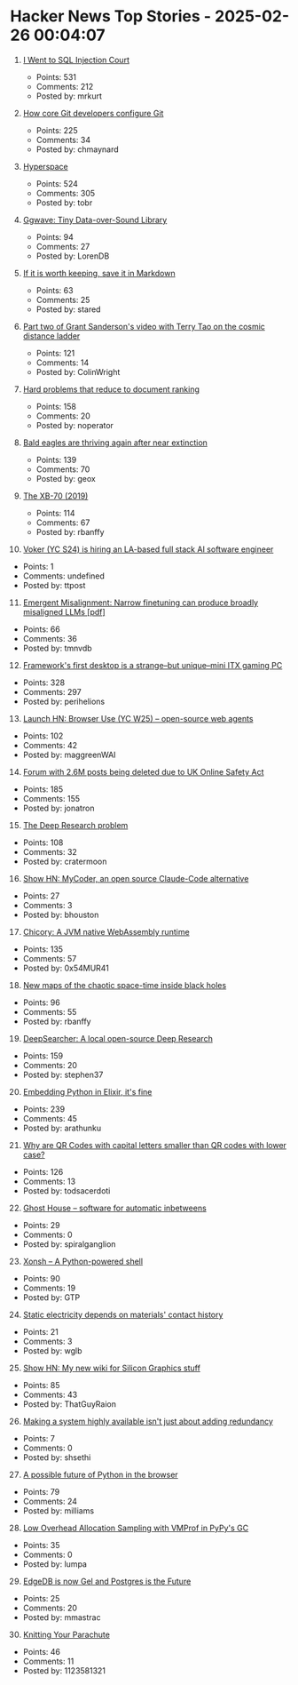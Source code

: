 # Hacker News Top Stories - 2025-02-26 00:04:07

1. [I Went to SQL Injection Court](https://sockpuppet.org/blog/2025/02/09/fixing-illinois-foia/)
   - Points: 531
   - Comments: 212
   - Posted by: mrkurt

2. [How core Git developers configure Git](https://blog.gitbutler.com/how-git-core-devs-configure-git/)
   - Points: 225
   - Comments: 34
   - Posted by: chmaynard

3. [Hyperspace](https://hypercritical.co/2025/02/25/hyperspace)
   - Points: 524
   - Comments: 305
   - Posted by: tobr

4. [Ggwave: Tiny Data-over-Sound Library](https://github.com/ggerganov/ggwave)
   - Points: 94
   - Comments: 27
   - Posted by: LorenDB

5. [If it is worth keeping, save it in Markdown](https://p.migdal.pl/blog/2025/02/markdown-saves/)
   - Points: 63
   - Comments: 25
   - Posted by: stared

6. [Part two of Grant Sanderson's video with Terry Tao on the cosmic distance ladder](https://mathstodon.xyz/@tao/114054291471216181)
   - Points: 121
   - Comments: 14
   - Posted by: ColinWright

7. [Hard problems that reduce to document ranking](https://noperator.dev/posts/document-ranking-for-complex-problems/)
   - Points: 158
   - Comments: 20
   - Posted by: noperator

8. [Bald eagles are thriving again after near extinction](https://www.newsweek.com/bald-eagles-back-brink-extinction-2025097)
   - Points: 139
   - Comments: 70
   - Posted by: geox

9. [The XB-70 (2019)](http://codex99.com/photography/the-xb70.html)
   - Points: 114
   - Comments: 67
   - Posted by: rbanffy

10. [Voker (YC S24) is hiring an LA-based full stack AI software engineer](https://www.linkedin.com/jobs/view/4165715593)
   - Points: 1
   - Comments: undefined
   - Posted by: ttpost

11. [Emergent Misalignment: Narrow finetuning can produce broadly misaligned LLMs [pdf]](https://martins1612.github.io/emergent_misalignment_betley.pdf)
   - Points: 66
   - Comments: 36
   - Posted by: tmnvdb

12. [Framework's first desktop is a strange–but unique–mini ITX gaming PC](https://arstechnica.com/gadgets/2025/02/framework-known-for-upgradable-laptops-intros-not-particularly-upgradable-desktop/)
   - Points: 328
   - Comments: 297
   - Posted by: perihelions

13. [Launch HN: Browser Use (YC W25) – open-source web agents](https://github.com/browser-use/browser-use)
   - Points: 102
   - Comments: 42
   - Posted by: maggreenWAI

14. [Forum with 2.6M posts being deleted due to UK Online Safety Act](https://forums.hexus.net/hexus-news/426608-looks-like-end-hexus-forums.html)
   - Points: 185
   - Comments: 155
   - Posted by: jonatron

15. [The Deep Research problem](https://www.ben-evans.com/benedictevans/2025/2/17/the-deep-research-problem)
   - Points: 108
   - Comments: 32
   - Posted by: cratermoon

16. [Show HN: MyCoder, an open source Claude-Code alternative](https://github.com/drivecore/mycoder)
   - Points: 27
   - Comments: 3
   - Posted by: bhouston

17. [Chicory: A JVM native WebAssembly runtime](https://chicory.dev/)
   - Points: 135
   - Comments: 57
   - Posted by: 0x54MUR41

18. [New maps of the chaotic space-time inside black holes](https://www.quantamagazine.org/new-maps-of-the-bizarre-chaotic-space-time-inside-black-holes-20250224/)
   - Points: 96
   - Comments: 55
   - Posted by: rbanffy

19. [DeepSearcher: A local open-source Deep Research](https://milvus.io/blog/introduce-deepsearcher-a-local-open-source-deep-research.md)
   - Points: 159
   - Comments: 20
   - Posted by: stephen37

20. [Embedding Python in Elixir, it's fine](https://dashbit.co/blog/running-python-in-elixir-its-fine)
   - Points: 239
   - Comments: 45
   - Posted by: arathunku

21. [Why are QR Codes with capital letters smaller than QR codes with lower case?](https://shkspr.mobi/blog/2025/02/why-are-qr-codes-with-capital-letters-smaller-than-qr-codes-with-lower-case-letters/)
   - Points: 126
   - Comments: 13
   - Posted by: todsacerdoti

22. [Ghost House – software for automatic inbetweens](https://www.tedwiggin.com/MIMT.html)
   - Points: 29
   - Comments: 0
   - Posted by: spiralganglion

23. [Xonsh – A Python-powered shell](https://xon.sh/)
   - Points: 90
   - Comments: 19
   - Posted by: GTP

24. [Static electricity depends on materials' contact history](https://phys.org/news/2025-02-static-electricity-materials-contact-history.html)
   - Points: 21
   - Comments: 3
   - Posted by: wglb

25. [Show HN: My new wiki for Silicon Graphics stuff](https://www.tech-pubs.net/wiki/Main_Page)
   - Points: 85
   - Comments: 43
   - Posted by: ThatGuyRaion

26. [Making a system highly available isn't just about adding redundancy](https://www.meesho.io/blog/building-highly-available-checkout-system)
   - Points: 7
   - Comments: 0
   - Posted by: shsethi

27. [A possible future of Python in the browser](https://lukasz.langa.pl/f37aa97a-9ea3-4aeb-b6a0-9daeea5a7505/)
   - Points: 79
   - Comments: 24
   - Posted by: milliams

28. [Low Overhead Allocation Sampling with VMProf in PyPy's GC](https://pypy.org/posts/2025/02/pypy-gc-sampling.html)
   - Points: 35
   - Comments: 0
   - Posted by: lumpa

29. [EdgeDB is now Gel and Postgres is the Future](https://www.geldata.com/blog/edgedb-is-now-gel-and-postgres-is-the-future)
   - Points: 25
   - Comments: 20
   - Posted by: mmastrac

30. [Knitting Your Parachute](https://www.macsparky.com/blog/2025/02/knitting-your-parachute/)
   - Points: 46
   - Comments: 11
   - Posted by: 1123581321

